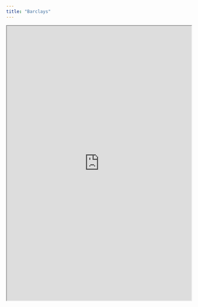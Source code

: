 ```yaml
---
title: "Barclays"
---
```



<iframe height="750" width="100%" src="https://ewelton.github.io/ktest/wiki.html#Barclays"></iframe>
